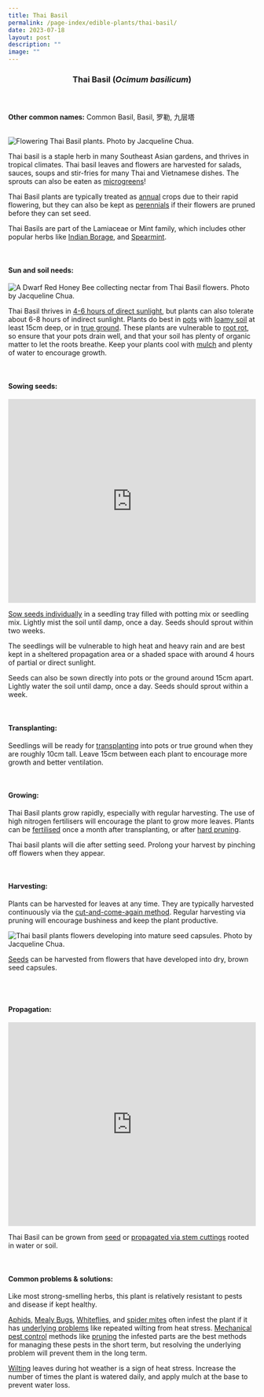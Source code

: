 ```yaml
---
title: Thai Basil
permalink: /page-index/edible-plants/thai-basil/
date: 2023-07-18
layout: post
description: ""
image: ""
---
```

<header>
	<h3>Thai Basil (<em>Ocimum basilicum</em>)</h3>
</header>
	
<section>
	<p><strong>Other common names:</strong> Common Basil, Basil, 罗勒, 九层塔</p>
	<br>
</section>

<section>
	<img title="Flowering Thai Basil plants. Photo by Jacqueline Chua." src="/images/Plants/ThaiBasil_JacChua%20(1).jpg">
	<p>Thai basil is a staple herb in many Southeast Asian gardens, and thrives in tropical climates. Thai basil leaves and flowers are harvested for salads, sauces, soups and stir-fries for many Thai and Vietnamese dishes. The sprouts can also be eaten as <a href="/page-index/horticulture-techniques/microgreens">microgreens</a>!</p>
	<p>Thai Basil plants are typically treated as <a href="/learn-more-about-gardening/glossary/#a">annual</a> crops due to their rapid flowering, but they can also be kept as <a href="/learn-more-about-gardening/glossary/#a">perennials</a> if their flowers are pruned before they can set seed.</p>
	<p>Thai Basils are part of the Lamiaceae or Mint family, which includes other popular herbs like <a href="/page-index/edible-plants/indian-borage/">Indian Borage</a>, and <a href="/page-index/edible-plants/spearmint/">Spearmint</a>.</p>
	<br>
</section>

<section>
	<h4>Sun and soil needs:</h4>
	<img title="A Dwarf Red Honey Bee collecting nectar from Thai Basil flowers. Photo by Jacqueline Chua." src="/images/Plants/ThaiBasil_JacChua%20(3).jpg">
	<p>Thai Basil thrives in <a href="/page-index/horticulture-techniques/gauging-light/">4-6 hours of direct sunlight</a>, but plants can also tolerate about 6-8 hours of indirect sunlight. Plants do best in <a href="/page-index/horticulture-techniques/planting-in-containers/">pots</a> with <a href="/page-index/horticulture-techniques/soil/">loamy soil</a> at least 15cm deep, or in <a href="/page-index/horticulture-techniques/true-ground/">true ground</a>. These plants are vulnerable to <a href="/page-index/plant-problems/root-rot/">root rot</a>, so ensure that your pots drain well, and that your soil has plenty of organic matter to let the roots breathe. Keep your plants cool with <a href="/page-index/horticulture-techniques/mulching/">mulch</a> and plenty of water to encourage growth.</p>
	<br>
</section>

<section>
  <h4>Sowing seeds:</h4>
		<iframe width="100%" height="415" src="https://www.youtube.com/embed/x7J87wY7U6s" title="YouTube video player" frameborder="0" allow="accelerometer; autoplay; clipboard-write; encrypted-media; gyroscope; picture-in-picture; web-share" allowfullscreen=""></iframe><br>
	<p><a href="/page-index/horticulture-techniques/propagating-by-seed/">Sow seeds individually</a> in a seedling tray filled with potting mix or seedling mix. Lightly mist the soil until damp, once a day. Seeds should sprout within two weeks.</p>
	<p>The seedlings will be vulnerable to high heat and heavy rain and are best kept in a sheltered propagation area or a shaded space with around 4 hours of partial or direct sunlight. </p>
	<p>Seeds can also be sown directly into pots or the ground around 15cm apart. Lightly water the soil until damp, once a day. Seeds should sprout within a week.</p>
	<br>
</section>

<section>
	<h4>Transplanting:</h4>
	<p>Seedlings will be ready for <a href="/page-index/horticulture-techniques/transplanting/">transplanting</a> into pots or true ground when they are roughly 10cm tall. Leave 15cm between each plant to encourage more growth and better ventilation.</p>
	<br>
</section>
	
<section>
	<h4>Growing:</h4>
	<p>Thai Basil plants grow rapidly, especially with regular harvesting. The use of high nitrogen fertilisers will encourage the plant to grow more leaves. Plants can be <a href="/page-index/horticulture-techniques/fertilising/">fertilised</a> once a month after transplanting, or after <a href="/page-index/horticulture-techniques/pruning/">hard pruning</a>.</p>
	<p>Thai basil plants will die after setting seed. Prolong your harvest by pinching off flowers when they appear.
</p>
	<br>
</section>

<section>
	<h4>Harvesting:</h4>
	<p>Plants can be harvested for leaves at any time. They are typically harvested continuously via the <a href="/page-index/horticulture-techniques/cut-and-come-again/">cut-and-come-again method</a>. Regular harvesting via pruning will encourage bushiness and keep the plant productive.</p>
		<img title="Thai basil plants flowers developing into mature seed capsules. Photo by Jacqueline Chua." src="/images/Plants/ThaiBasil_JacChua%20(2).jpg">
	<p><a href="/page-index/horticulture-techniques/propagating-by-seed/">Seeds</a> can be harvested from flowers that have developed into dry, brown seed capsules.</p>
	<br><br>
</section>

<section>
	<h4>Propagation:</h4>
		<iframe allowfullscreen="" allow="accelerometer; autoplay; clipboard-write; encrypted-media; gyroscope; picture-in-picture; web-share" frameborder="0" title="YouTube video player" src="https://www.youtube.com/embed/wv-LZCwUArE" height="415" width="100%"></iframe><br>
	<p>Thai Basil can be grown from <a href="/page-index/horticulture-techniques/propagating-by-seed/">seed</a> or <a href="/page-index/horticulture-techniques/propagating-by-cuttings/">propagated via stem cuttings</a> rooted in water or soil.</p>
	<br>
</section>

<section>
	<h4>Common problems &amp; solutions:</h4>
	<p>Like most strong-smelling herbs, this plant is relatively resistant to pests and disease if kept healthy.</p>
		<p><a href="/page-index/pests/aphids/">Aphids</a>, <a href="/page-index/pests/mealy-bugs/">Mealy Bugs</a>, <a href="/page-index/pests/whiteflies/">Whiteflies</a>, and <a href="/page-index/pests/spider-mites/">spider mites</a> often infest the plant if it has <a href="/learn-more-about-gardening/plant-problems/">underlying problems</a> like repeated wilting from heat stress. <a href="/horticulture-techniques/pest-control/">Mechanical pest control</a> methods like <a href="/page-index/horticulture-techniques/pruning/">pruning</a> the infested parts are the best methods for managing these pests in the short term, but resolving the underlying problem will prevent them in the long term.</p>
	<p><a href="/page-index/plant-problems/wilting/">Wilting</a> leaves during hot weather is a sign of heat stress. Increase the number of times the plant is watered daily, and apply mulch at the base to prevent water loss.</p>
	<br>
</section>